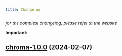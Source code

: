 ```yaml
---
title: Changelog
---
```



*for the complete changelog, please refer to the website*

**Important:**




## [chroma-1.0.0](https://github.com/truecharts/charts/compare/chroma-0.0.1...chroma-1.0.0) (2024-02-07)